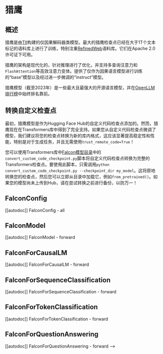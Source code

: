 <!--
版权所有2023的HuggingFace团队。保留所有权利。

根据Apache许可证第2.0版（“许可证”）许可；除非符合许可证的规定，在符合许可证的规定之外，您不得使用此文件。您可以在以下网址获得许可证的副本：

http://www.apache.org/licenses/LICENSE-2.0

除非适用法律要求或书面同意，依据许可证分发的软件是基于“按原样（AS IS）”的基础分发的，不带任何明示或暗示的担保或条件。有关许可证下的特定语言资格和限制，请参阅许可证。

⚠️注意，此文件是采用Markdown格式的，但包含了我们的文档构建器的特定语法（类似于MDX），在您的Markdown查看器中可能无法正确呈现。

-->

# 猎鹰

## 概述

猎鹰是由[TII](https://www.tii.ae/)构建的仅因果解码器类模型。最大的猎鹰检查点已经在大于1T个文本标记的语料库上进行了训练，特别注重[RefinedWeb](https://arxiv.org/abs/2306.01116)语料库。它们在Apache 2.0许可证下可用。

猎鹰的架构是现代化的，针对推理进行了优化，并支持多查询注意力和`FlashAttention`等高效注意力变体。提供了仅作为因果语言模型进行训练的“base”模型以及经过进一步微调的“instruct”模型。

猎鹰模型（截至2023年）是一些最大且最强大的开源语言模型，并在[OpenLLM排行榜](https://huggingface.co/spaces/HuggingFaceH4/open_llm_leaderboard)中始终排名靠前。

## 转换自定义检查点

<Tip>

最初，猎鹰模型是作为Hugging Face Hub的自定义代码检查点添加的。然而，猎鹰现在在Transformers库中得到了完全支持。如果您从自定义代码检查点微调了模型，我们建议将您的检查点转换为新的库内格式，这应该显著提高稳定性和性能，特别是对于生成任务，并且无需使用`trust_remote_code=True`！

</Tip>

您可以使用Transformers库中[Falcon模型目录](https://github.com/huggingface/transformers/tree/main/src/transformers/models/falcon)中的`convert_custom_code_checkpoint.py`脚本将自定义代码检查点转换为完整的Transformers检查点。要使用此脚本，只需调用`python convert_custom_code_checkpoint.py --checkpoint_dir my_model`。这将原地转换您的检查点，然后您可以立即从目录中加载它，例如`from_pretrained()`。如果您的模型尚未上传到Hub，请在尝试转换之前进行备份，以防万一！

## FalconConfig

[[autodoc]] FalconConfig
    - all

## FalconModel

[[autodoc]] FalconModel
    - forward

## FalconForCausalLM

[[autodoc]] FalconForCausalLM
    - forward

## FalconForSequenceClassification

[[autodoc]] FalconForSequenceClassification
    - forward

## FalconForTokenClassification

[[autodoc]] FalconForTokenClassification
    - forward

## FalconForQuestionAnswering

[[autodoc]] FalconForQuestionAnswering
    - forward
-->